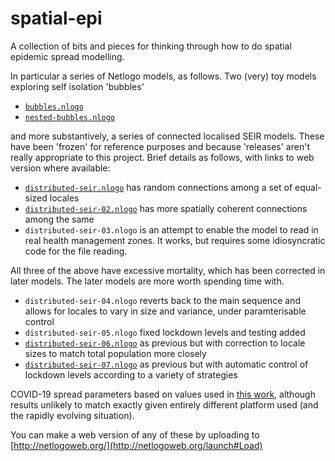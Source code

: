 # spatial-epi
A collection of bits and pieces for thinking through how to do spatial epidemic spread modelling.

In particular a series of Netlogo models, as follows. Two (very) toy models exploring self isolation 'bubbles'
+ [`bubbles.nlogo`](http://southosullivan.com/misc/bubbles.html)
+ [`nested-bubbles.nlogo`](http://southosullivan.com/misc/nested-bubbles.html)

and more substantively, a series of connected localised SEIR models. These have been 'frozen' for reference purposes and because 'releases' aren't really appropriate to this project. Brief details as follows, with links to web version where available:
+ [`distributed-seir.nlogo`](http://southosullivan.com/misc/distributed-seir.html) has random connections among a set of equal-sized locales
+ [`distributed-seir-02.nlogo`](http://southosullivan.com/misc/distributed-seir-02.html) has more spatially coherent connections among the same
+ `distributed-seir-03.nlogo` is an attempt to enable the model to read in real health management zones. It works, but requires some idiosyncratic code for the file reading.

All three of the above have excessive mortality, which has been corrected in later models. The later models are more worth spending time with.
+ `distributed-seir-04.nlogo` reverts back to the main sequence and allows for locales to vary in size and variance, under paramterisable control
+ `distributed-seir-05.nlogo` fixed lockdown levels and testing added
+ [`distributed-seir-06.nlogo`](http://southosullivan.com/misc/distributed-seir-06.html) as previous but with correction to locale sizes to match total population more closely
+ [`distributed-seir-07.nlogo`](http://southosullivan.com/misc/distributed-seir-07.html) as previous but with automatic control of lockdown levels according to a variety of strategies

COVID-19 spread parameters based on values used in [this work](https://cpb-ap-se2.wpmucdn.com/blogs.auckland.ac.nz/dist/d/75/files/2017/01/Supression-and-Mitigation-Strategies-New-Zealand-TPM-1.pdf), although results unlikely to match exactly given entirely different platform used (and the rapidly evolving situation).

You can make a web version of any of these by uploading to [http://netlogoweb.org/](http://netlogoweb.org/launch#Load)
